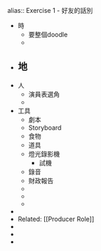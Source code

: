 alias:: Exercise 1 - 好友的話別
- 時
	- 要整個doodle
	-
- 地
	-
- 人
	- 演員表選角
	-
- 工具
	- 劇本
	- Storyboard
	- 食物
	- 道具
	- 燈光錄影機
		- 試機
	- 錄音
	- 財政報告
	-
	-
	-
-
- Related: [[Producer Role]]
-
-
-